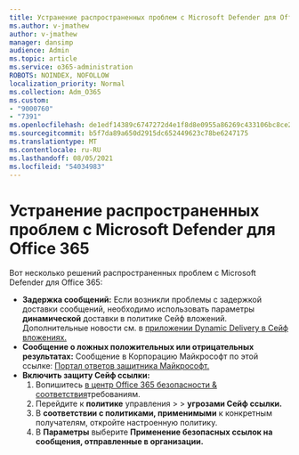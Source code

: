 ```yaml
---
title: Устранение распространенных проблем с Microsoft Defender для Office 365
ms.author: v-jmathew
author: v-jmathew
manager: dansimp
audience: Admin
ms.topic: article
ms.service: o365-administration
ROBOTS: NOINDEX, NOFOLLOW
localization_priority: Normal
ms.collection: Adm_O365
ms.custom:
- "9000760"
- "7391"
ms.openlocfilehash: de1edf14389c6747272d4e1f8d8e0955a86269c433106bc8ce25129e78581ea7
ms.sourcegitcommit: b5f7da89a650d2915dc652449623c78be6247175
ms.translationtype: MT
ms.contentlocale: ru-RU
ms.lasthandoff: 08/05/2021
ms.locfileid: "54034983"
---
```

# <a name="fix-common-problems-with-microsoft-defender-for-office-365"></a>Устранение распространенных проблем с Microsoft Defender для Office 365

Вот несколько решений распространенных проблем с Microsoft Defender для Office 365:

- **Задержка сообщений:** Если возникли проблемы с задержкой доставки сообщений, необходимо использовать параметры **динамической** доставки в политике Сейф вложений. Дополнительные новости см. в [приложении Dynamic Delivery в Сейф вложениях.](https://go.microsoft.com/fwlink/?linkid=2094106)
- **Сообщение о ложных положительных или отрицательных результатах:** Сообщение в Корпорацию Майкрософт по этой ссылке: [Портал ответов защитника Майкрософт.](https://go.microsoft.com/fwlink/?linkid=2092835)
- **Включить защиту Сейф ссылки:**
    1. Вопишитесь [в центр Office 365 безопасности & соответствия](https://go.microsoft.com/fwlink/p/?linkid=2077143)требованиям.
    2. Перейдите к **политике** управления  >    >  **угрозами Сейф ссылки.**
    3. В **соответствии с политиками, применимыми** к конкретным получателям, откройте настроенную политику.
    4. В **Параметры** выберите **Применение безопасных ссылок на сообщения, отправленные в организации.**

